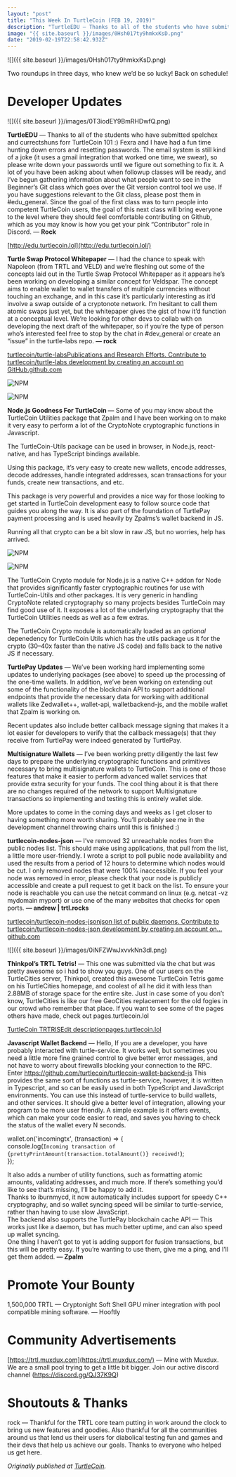 ```yaml
---
layout: "post"
title: "This Week In TurtleCoin (FEB 19, 2019)"
description: "TurtleEDU — Thanks to all of the students who have submitted spelchex and currectshuns forr TurtleCoin 101 :) Fexra and I have had a fun time hunting down errors and resetting passwords. The email…"
image: "{{ site.baseurl }}/images/0Hsh017ty9hmkxKsD.png"
date: "2019-02-19T22:58:42.932Z"
---
```


![]({{ site.baseurl }}/images/0Hsh017ty9hmkxKsD.png)

Two roundups in three days, who knew we’d be so lucky! Back on schedule!

# Developer Updates

![]({{ site.baseurl }}/images/0T3iodEY9BmRHDwfQ.png)

**TurtleEDU** — Thanks to all of the students who have submitted spelchex and currectshuns forr TurtleCoin 101 :) Fexra and I have had a fun time hunting down errors and resetting passwords. The email system is still kind of a joke (it uses a gmail integration that worked one time, we swear), so please write down your passwords until we figure out something to fix it. A lot of you have been asking about when followup classes will be ready, and I’ve begun gathering information about what people want to see in the Beginner’s Git class which goes over the Git version control tool we use. If you have suggestions relevant to the Git class, please post them in #edu_general. Since the goal of the first class was to turn people into competent TurtleCoin users, the goal of this next class will bring everyone to the level where they should feel comfortable contributing on Github, which as you may know is how you get your pink “Contributor” role in Discord. — **Rock**

[http://edu.turtlecoin.lol](http://edu.turtlecoin.lol/)

**Turtle Swap Protocol Whitepaper** — I had the chance to speak with Napoleon (from TRTL and VELD) and we’re fleshing out some of the concepts laid out in the Turtle Swap Protocol Whitepaper as it appears he’s been working on developing a similar concept for Veldspar. The concept aims to enable wallet to wallet transfers of multiple currencies without touching an exchange, and in this case it’s particularly interesting as it’d involve a swap outside of a cryptonote network. I’m hesitant to call them atomic swaps just yet, but the whitepaper gives the gist of how it’d function at a conceptual level. We’re looking for other devs to collab with on developing the next draft of the whitepaper, so if you’re the type of person who’s interested feel free to stop by the chat in #dev_general or create an “issue” in the turtle-labs repo. **— rock**

[turtlecoin/turtle-labsPublications and Research Efforts. Contribute to turtlecoin/turtle-labs development by creating an account on GitHub.github.com](https://github.com/turtlecoin/turtle-labs/blob/master/Turtle-Swap-Protocol-Draft-001.md)

![NPM](https://miro.medium.com/max/60/0*jNyZ0vKuqjvwHYSX?q=20)

![NPM](https://miro.medium.com/max/754/0*jNyZ0vKuqjvwHYSX)

**Node.js Goodness For TurtleCoin —** Some of you may know about the TurtleCoin Utilities package that Zpalm and I have been working on to make it very easy to perform a lot of the CryptoNote cryptographic functions in Javascript.

The TurtleCoin-Utils package can be used in browser, in Node.js, react-native, and has TypeScript bindings available.

Using this package, it’s very easy to create new wallets, encode addresses, decode addresses, handle integrated addresses, scan transactions for your funds, create new transactions, and etc.

This package is very powerful and provides a nice way for those looking to get started in TurtleCoin development easy to follow source code that guides you along the way. It is also part of the foundation of TurtlePay payment processing and is used heavily by Zpalms’s wallet backend in JS.

Running all that crypto can be a bit slow in raw JS, but no worries, help has arrived.

![NPM](https://miro.medium.com/max/60/0*z6BFloWK2DOfmZIc?q=20)

![NPM](https://miro.medium.com/max/754/0*z6BFloWK2DOfmZIc)

The TurtleCoin Crypto module for Node.js is a native C++ addon for Node that provides significantly faster cryptographic routines for use with TurtleCoin-Utils and other packages. It is very generic in handling CryptoNote related cryptography so many projects besides TurtleCoin may find good use of it. It exposes a lot of the underlying cryptography that the TurtleCoin Utilities needs as well as a few extras.

The TurtleCoin Crypto module is automatically loaded as an _optional_ depenedency for TurtleCoin Utils which has the utils package us it for the crypto (30–40x faster than the native JS code) and falls back to the native JS if necessary.

**TurtlePay Updates** — We’ve been working hard implementing some updates to underlying packages (see above) to speed up the processing of the one-time wallets. In addition, we’ve been working on extending out some of the functionality of the blockchain API to support additional endpoints that provide the necessary data for working with additional wallets like Zedwallet++, wallet-api, walletbackend-js, and the mobile wallet that Zpalm is working on.

Recent updates also include better callback message signing that makes it a lot easier for developers to verify that the callback message(s) that they receive from TurtlePay were indeed generated by TurtlePay.

**Multisignature Wallets** — I’ve been working pretty diligently the last few days to prepare the underlying cryptographic functions and primitives necessary to bring multisignature wallets to TurtleCoin. This is one of those features that make it easier to perform advanced wallet services that provide extra security for your funds. The cool thing about it is that there are no changes required of the network to support Multisignature transactions so implementing and testing this is entirely wallet side.

More updates to come in the coming days and weeks as I get closer to having something more worth sharing. You’ll probably see me in the development channel throwing chairs until this is finished :)

**turtlecoin-nodes-json** — I’ve removed 32 unreachable nodes from the public nodes list. This should make using applications, that pull from the list, a little more user-friendly. I wrote a script to poll public node availability and used the results from a period of 12 hours to determine which nodes would be cut. I only removed nodes that were 100% inaccessible. If you feel your node was removed in error, please check that your node is publicly accessible and create a pull request to get it back on the list. To ensure your node is reachable you can use the netcat command on linux (e.g. netcat -vz mydomain myport) or use one of the many websites that checks for open ports. **— andrew | trtl.rocks**

[turtlecoin/turtlecoin-nodes-jsonjson list of public daemons. Contribute to turtlecoin/turtlecoin-nodes-json development by creating an account on…github.com](https://github.com/turtlecoin/turtlecoin-nodes-json)

![]({{ site.baseurl }}/images/0iNFZWwJxvvkNn3dI.png)

**Thinkpol’s TRTL Tetris!** — This one was submitted via the chat but was pretty awesome so i had to show you guys. One of our users on the TurtleCities server, Thinkpol, created this awesome TurtleCoin Tetris game on his TurtleCities homepage, and coolest of all he did it with less than 2.88MB of storage space for the entire site. Just in case some of you don’t know, TurtleCities is like our free GeoCities replacement for the old fogies in our crowd who remember that place. If you want to see some of the pages others have made, check out pages.turtlecoin.lol

[TurtleCoin TRTRISEdit descriptionpages.turtlecoin.lol](http://pages.turtlecoin.lol/~thinkpol/)

**Javascript Wallet Backend** — Hello, If you are a developer, you have probably interacted with turtle-service. It works well, but sometimes you need a little more fine grained control to give better error messages, and not have to worry about firewalls blocking your connection to the RPC. Enter <https://github.com/turtlecoin/turtlecoin-wallet-backend-js> This provides the same sort of functions as turtle-service, however, it is written in Typescript, and so can be easily used in both TypeScript and JavaScript environments. You can use this instead of turtle-service to build wallets, and other services. It should give a better level of integration, allowing your program to be more user friendly. A simple example is it offers events, which can make your code easier to read, and saves you having to check the status of the wallet every N seconds.

wallet.on('incomingtx', (transaction) => {  
console.log(`Incoming transaction of {prettyPrintAmount(transaction.totalAmount()} received!`);  
});

It also adds a number of utility functions, such as formatting atomic amounts, validating addresses, and much more. If there’s something you’d like to see that’s missing, I’ll be happy to add it.  
Thanks to iburnmycd, it now automatically includes support for speedy C++ cryptography, and so wallet syncing speed will be similar to turtle-service, rather than having to use slow JavaScript.  
The backend also supports the TurtlePay blockchain cache API — This works just like a daemon, but has much better uptime, and can also speed up wallet syncing.  
One thing I haven’t got to yet is adding support for fusion transactions, but this will be pretty easy. If you’re wanting to use them, give me a ping, and I’ll get them added. **— Zpalm**

# Promote Your Bounty

1,500,000 TRTL — Cryptonight Soft Shell GPU miner integration with pool compatible mining software. — Hooftly

# Community Advertisements

[https://trtl.muxdux.com](https://trtl.muxdux.com/) — Mine with Muxdux. We are a small pool trying to get a little bit bigger. Join our active discord channel (<https://discord.gg/QJ37K9Q>)

# Shoutouts & Thanks

rock — Thankful for the TRTL core team putting in work around the clock to bring us new features and goodies. Also thankful for all the communities around us that lend us their users for diabolical testing fun and games and their devs that help us achieve our goals. Thanks to everyone who helped us get here.

_Originally published at_ [_TurtleCoin_](http://blog.turtlecoin.lol/archives/this-week-in-turtlecoin-feb-19-2019/)_._
